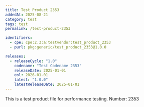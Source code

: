 ```yaml
---
title: Test Product 2353
addedAt: 2025-08-21
category: test
tags: test
permalink: /test-product-2353

identifiers:
  - cpe: cpe:2.3:a:testvendor:test_product_2353
  - purl: pkg:generic/test_product_2353@1.0.0

releases:
  - releaseCycle: "1.0"
    codename: "Test Codename 2353"
    releaseDate: 2025-01-01
    eol: 2026-01-01
    latest: "1.0.0"
    latestReleaseDate: 2025-01-01
---
```


This is a test product file for performance testing. Number: 2353
